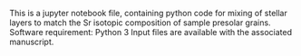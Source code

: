 This is a jupyter notebook file, containing python code for mixing of stellar layers to match the Sr isotopic composition of sample presolar grains.
Software requirement: Python 3
Input files are available with the associated manuscript. 

